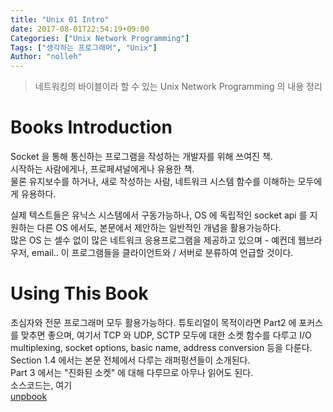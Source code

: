 ```yaml
---
title: "Unix 01 Intro"
date: 2017-08-01T22:54:19+09:00
Categories: ["Unix Network Programming"]
Tags: ["생각하는 프로그래머", "Unix"]
Author: "nolleh"
---
```


> 네트워킹의 바이블이라 할 수 있는 Unix Network Programming 의 내용 정리

# Books Introduction
Socket 을 통해 통신하는 프로그램을 작성하는 개발자를 위해 쓰여진 책.  
시작하는 사람에게나, 프로페셔널에게나 유용한 책.  
물론 유지보수를 하거나, 새로 작성하는 사람, 네트워크 시스템 함수를 이해하는 모두에게 유용하다.  

실제 텍스트들은 유닉스 시스템에서 구동가능하나, OS 에 독립적인 socket api 를 지원하는 다른 OS 에서도, 본문에서 제안하는 일반적인 개념을 활용가능하다.  
많은 OS 는 셀수 없이 많은 네트워크 응용프로그램을 제공하고 있으며 - 예컨데 웹브라우저, email.. 
이 프로그램들을 클라이언트와 / 서버로 분류하여 언급할 것이다.  

# Using This Book
초심자와 전문 프로그래머 모두 활용가능하다. 튜토리얼이 목적이라면 Part2 에 포커스를 맞추면 좋으며,  여기서 TCP 와 UDP, SCTP 모두에 대한 소켓 함수를 다루고 I/O multiplexing, socket options, basic name, address conversion 등을 다룬다.  
Section 1.4 에서는 본문 전체에서 다루는 래퍼펑션들이 소개된다.  
Part 3 에서는 "진화된 소켓" 에 대해 다루므로 아무나 읽어도 된다.  
소스코드는, 여기  
[unpbook](www.unpbook.com)
